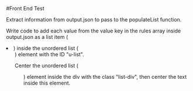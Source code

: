 #Front End Test

Extract information from output.json to pass to the populateList function.

Write code to add each value from the value key in the rules array inside output.json as a list item (<li>) inside the unordered list (<ul>) element with the ID "u-list".

Center the unordered list (<ul>) element inside the div with the class "list-div", then center the text inside this element.
